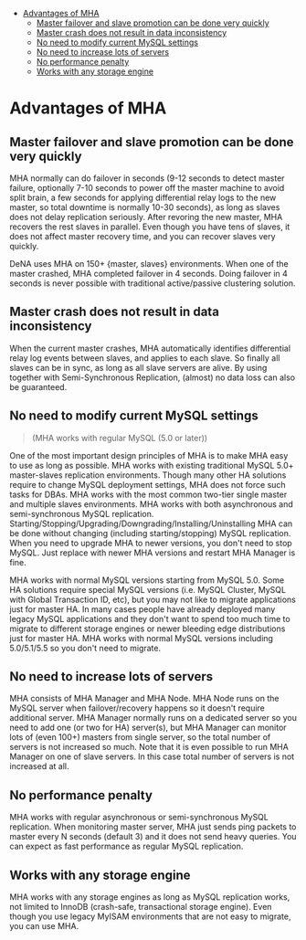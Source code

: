 * [Advantages of MHA](#advantages-of-mha)
  * [Master failover and slave promotion can be done very quickly](#master-failover-and-slave-promotion-can-be-done-very-quickly)
  * [Master crash does not result in data inconsistency](#master-crash-does-not-result-in-data-inconsistency)
  * [No need to modify current MySQL settings](#no-need-to-modify-current-mysql-settings)
  * [No need to increase lots of servers](#no-need-to-increase-lots-of-servers)
  * [No performance penalty](#no-performance-penalty)
  * [Works with any storage engine](#works-with-any-storage-engine)

# Advantages of MHA
## Master failover and slave promotion can be done very quickly
MHA normally can do failover in seconds (9-12 seconds to detect master failure, optionally 7-10 seconds to power off the master machine to avoid split brain, a few seconds for applying differential relay logs to the new master, so total downtime is normally 10-30 seconds), as long as slaves does not delay replication seriously. After revoring the new master, MHA recovers the rest slaves in parallel. Even though you have tens of slaves, it does not affect master recovery time, and you can recover slaves very quickly.

DeNA uses MHA on 150+ {master, slaves} environments. When one of the master  crashed, MHA completed failover in 4 seconds. Doing failover in 4 seconds is never possible with traditional active/passive clustering solution.

## Master crash does not result in data inconsistency

When the current master crashes, MHA automatically identifies differential relay log events between slaves, and applies to each slave. So finally all slaves can be in sync, as long as all slave servers are alive.
By using together with Semi-Synchronous Replication, (almost) no data loss can also be guaranteed.

## No need to modify current MySQL settings
>(MHA works with regular MySQL (5.0 or later))

One of the most important design principles of MHA is to make MHA easy to use as long as possible. MHA works with existing traditional MySQL 5.0+ master-slaves replication environments. Though many other HA solutions require to change MySQL deployment settings, MHA does not force such tasks for DBAs. MHA works with the most common two-tier single master and multiple slaves environments. MHA works with both asynchronous and semi-synchronous MySQL replication. Starting/Stopping/Upgrading/Downgrading/Installing/Uninstalling MHA can be done without changing (including starting/stopping) MySQL replication. When you need to upgrade MHA to newer versions, you don't need to stop MySQL. Just replace with newer MHA versions and restart MHA Manager is fine.

MHA works with normal MySQL versions starting from MySQL 5.0. Some HA solutions require special MySQL versions (i.e. MySQL Cluster, MySQL with Global Transaction ID, etc), but you may not like to migrate applications just for master HA. In many cases people have already deployed many legacy MySQL applications and they don't want to spend too much time to migrate to different storage engines or newer bleeding edge distributions just for master HA. MHA works with normal MySQL versions including 5.0/5.1/5.5 so you don't need to migrate.

## No need to increase lots of servers

MHA consists of MHA Manager and MHA Node. MHA Node runs on the MySQL server when failover/recovery happens so it doesn't require additional server. MHA Manager normally runs on a dedicated server so you need to add one (or two for HA) server(s), but MHA Manager can monitor lots of (even 100+) masters from single server, so the total number of servers is not increased so much. Note that it is even possible to run MHA Manager on one of slave servers. In this case total number of servers is not increased at all.

## No performance penalty

MHA works with regular asynchronous or semi-synchronous MySQL replication. When monitoring master server, MHA just sends ping packets to master every N seconds (default 3) and it does not send heavy queries. You can expect as fast performance as regular MySQL replication.

## Works with any storage engine

MHA works with any storage engines as long as MySQL replication works, not limited to InnoDB (crash-safe, transactional storage engine). Even though you use legacy MyISAM environments that are not easy to migrate, you can use MHA.